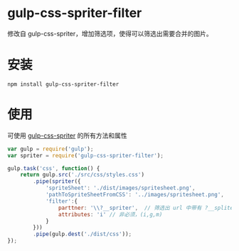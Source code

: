 # gulp-css-spriter-filter

修改自 gulp-css-spriter，增加筛选项，使得可以筛选出需要合并的图片。

# 安装

```
npm install gulp-css-spriter-filter
```

# 使用

可使用 [gulp-css-spriter](https://github.com/MadLittleMods/gulp-css-spriter) 的所有方法和属性

```js
var gulp = require('gulp');
var spriter = require('gulp-css-spriter-filter');

gulp.task('css', function() {
	return gulp.src('./src/css/styles.css')
		.pipe(spriter({
			'spriteSheet': './dist/images/spritesheet.png',
			'pathToSpriteSheetFromCSS': '../images/spritesheet.png',
			'filter':{
			    parttner: '\\?__spriter',  // 筛选出 url 中带有 ?__spliter 的图片合成一张雪碧图
			    attributes: 'i' // 非必须，(i,g,m)
			}
		}))
		.pipe(gulp.dest('./dist/css'));
});
```


